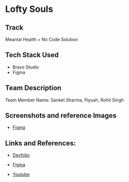 # Lofty Souls

## Track

Meantal Health + No Code Solution

## Tech Stack Used

- Bravo Studio
- Figma

## Team Description

Team Member Name: Sanket Sharma, Piyush, Rohit Singh


## Screenshots and reference Images

- [Figma](https://www.figma.com/file/ozDd3zfhWaook29V5lB3g5/Test?node-id=0%3A1)

## Links and References: 

- [Devfolio](https://devfolio.co/projects/absolute-zero-e6c0)

- [Figma](https://www.figma.com/file/ozDd3zfhWaook29V5lB3g5/Test?node-id=0%3A1)

- [Youtube](https://youtu.be/hVEhQPUo_UU)
